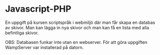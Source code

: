 # Javascript-PHP
En uppgift på kursen scriptspråk i webmiljö där man får skapa en databas av skivor. Man kan lägga in nya skivor och man kan få en lista med alla befintliga skivor.

OBS: Databasen funkar inte utan en webserver. För att göra uppgiften WampServer var installerad på datorn.
